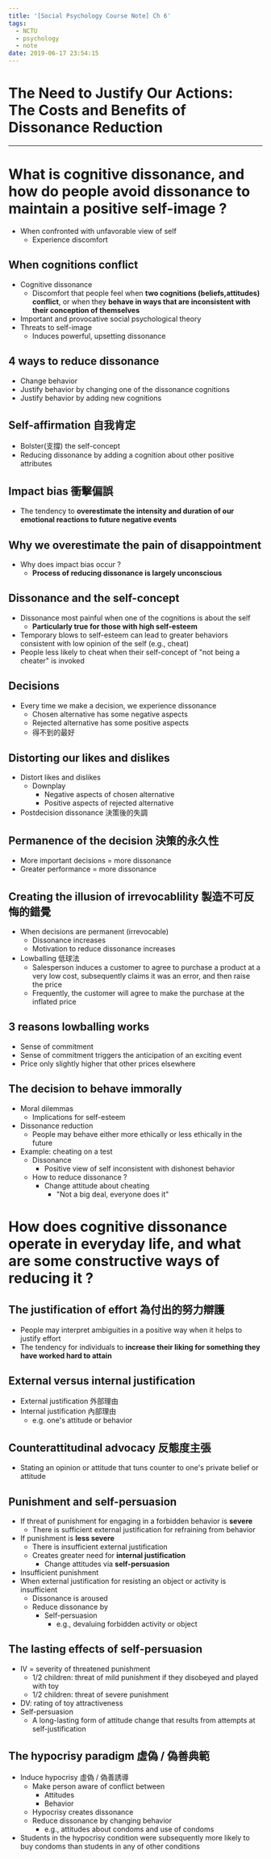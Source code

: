 ```yaml
---
title: '[Social Psychology Course Note] Ch 6'
tags:
  - NCTU
  - psychology
  - note
date: 2019-06-17 23:54:15
---
```


# The Need to Justify Our Actions: The Costs and Benefits of Dissonance Reduction

---

# What is cognitive dissonance, and how do people avoid dissonance to maintain a positive self-image ?

- When confronted with unfavorable view of self
    - Experience discomfort

## When cognitions conflict

- Cognitive dissonance
    - Discomfort that people feel when __two cognitions (beliefs,attitudes) conflict__, or when they __behave in ways that are inconsistent with their conception of themselves__
- Important and provocative social psychological theory
- Threats to self-image
    - Induces powerful, upsetting dissonance

## 4 ways to reduce dissonance

- Change behavior
- Justify behavior by changing one of the dissonance cognitions
- Justify behavior by adding new cognitions

## Self-affirmation 自我肯定

- Bolster(支撐) the self-concept
- Reducing dissonance by adding a cognition about other positive attributes

## Impact bias 衝擊偏誤

- The tendency to __overestimate the intensity and duration of our emotional reactions to future negative events__

## Why we overestimate the pain of disappointment

- Why does impact bias occur ?
    - __Process of reducing dissonance is largely unconscious__

## Dissonance and the self-concept

- Dissonance most painful when one of the cognitions is about the self
    - __Particularly true for those with high self-esteem__
- Temporary blows to self-esteem can lead to greater behaviors consistent with low opinion of the self (e.g., cheat)
- People less likely to cheat when their self-concept of "not being a cheater" is invoked

## Decisions

- Every time we make a decision, we experience dissonance
    - Chosen alternative has some negative aspects
    - Rejected alternative has some positive aspects
    - 得不到的最好

## Distorting our likes and dislikes

- Distort likes and dislikes
    - Downplay
        - Negative aspects of chosen alternative
        - Positive aspects of rejected alternative
- Postdecision dissonance 決策後的失調

## Permanence of the decision 決策的永久性

- More important decisions = more dissonance
- Greater performance = more dissonance

## Creating the illusion of irrevocablility 製造不可反悔的錯覺

- When decisions are permanent (irrevocable)
    - Dissonance increases
    - Motivation to reduce dissonance increases
- Lowballing 低球法
    - Salesperson induces a customer to agree to purchase a product at a very low cost, subsequently claims it was an error, and then raise the price
    - Frequently, the customer will agree to make the purchase at the inflated price

## 3 reasons lowballing works

- Sense of commitment
- Sense of commitment triggers the anticipation of an exciting event
- Price only slightly higher that other prices elsewhere

## The decision to behave immorally

- Moral dilemmas
    - Implications for self-esteem
- Dissonance reduction
    - People may behave either more ethically or less ethically in the future
- Example: cheating on a test
    - Dissonance
        - Positive view of self inconsistent with dishonest behavior
    - How to reduce dissonance ?
        - Change attitude about cheating
            - "Not a big deal, everyone does it"

# How does cognitive dissonance operate in everyday life, and what are some constructive ways of reducing it ?

## The justification of effort 為付出的努力辯護

- People may interpret ambiguities in a positive way when it helps to justify effort
- The tendency for individuals to __increase their liking for something they have worked hard to attain__

## External versus internal justification

- External justification 外部理由
- Internal justification 內部理由
    - e.g. one's attitude or behavior

## Counterattitudinal advocacy 反態度主張

- Stating an opinion or attitude that tuns counter to one's private belief or attitude

## Punishment and self-persuasion

- If threat of punishment for engaging in a forbidden behavior is __severe__
    - There is sufficient external justification for refraining from behavior
- If punishment is __less severe__
    - There is insufficient external justification
    - Creates greater need for __internal justification__
        - Change attitudes via __self-persuasion__
- Insufficient punishment
- When external justification for resisting an object or activity is insufficient
    - Dissonance is aroused
    - Reduce dissonance by
        - Self-persuasion
            - e.g., devaluing forbidden activity or object

## The lasting effects of self-persuasion

- IV = severity of threatened punishment
    - 1/2 children: threat of mild punishment if they disobeyed and played with toy
    - 1/2 children: threat of severe punishment
- DV: rating of toy attractiveness
- Self-persuasion
    - A long-lasting form of attitude change that results from attempts at self-justification

## The hypocrisy paradigm 虛偽 / 偽善典範

- Induce hypocrisy 虛偽 / 偽善誘導
    - Make person aware of conflict between
        - Attitudes
        - Behavior
    - Hypocrisy creates dissonance
    - Reduce dissonance by changing behavior
        - e.g., attitudes about condoms and use of condoms
- Students in the hypocrisy condition were subsequently more likely to buy condoms than students in any of other conditions
